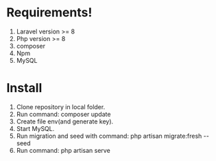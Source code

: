 

# Requirements!

 1. Laravel version >= 8
 2. Php  version >= 8
 3. composer
 4. Npm
 5.  MySQL

#	Install

 1. Clone repository in local folder.
 2. Run command: composer update
 3. Create file env(and generate key).
 4. Start MySQL.
 5. Run migration and seed with command: php artisan migrate:fresh
    --seed
 6. Run command:  php artisan serve

